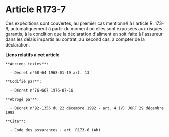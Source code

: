 # Article R173-7

Ces expéditions sont couvertes, au premier cas mentionné à l'article R. 173-6, automatiquement à partir du moment où elles
sont exposées aux risques garantis, à la condition que la déclaration d'aliment en soit faite à l'assureur dans les délais
impartis au contrat, au second cas, à compter de la déclaration.

**Liens relatifs à cet article**

	**Anciens textes**:

	  - Décret n°68-64 1968-01-19 art. 13

	**Codifié par**:

	  - Décret n°76-667 1976-07-16

	**Abrogé par**:

	  - Décret n°92-1356 du 22 décembre 1992 - art. 4 (V) JORF 29 décembre 1992

	**Cite**:

	  - Code des assurances - art. R173-6 (Ab)
